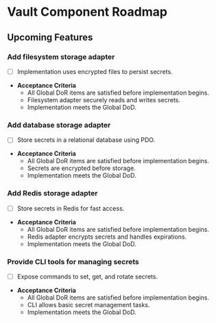 # Vault Component Roadmap

## Upcoming Features

### Add filesystem storage adapter
- [ ] Implementation uses encrypted files to persist secrets.
- **Acceptance Criteria**
  - All Global DoR items are satisfied before implementation begins.
  - Filesystem adapter securely reads and writes secrets.
  - Implementation meets the Global DoD.

### Add database storage adapter
- [ ] Store secrets in a relational database using PDO.
- **Acceptance Criteria**
  - All Global DoR items are satisfied before implementation begins.
  - Secrets are encrypted before storage.
  - Implementation meets the Global DoD.

### Add Redis storage adapter
- [ ] Store secrets in Redis for fast access.
- **Acceptance Criteria**
  - All Global DoR items are satisfied before implementation begins.
  - Redis adapter encrypts secrets and handles expirations.
  - Implementation meets the Global DoD.

### Provide CLI tools for managing secrets
- [ ] Expose commands to set, get, and rotate secrets.
- **Acceptance Criteria**
  - All Global DoR items are satisfied before implementation begins.
  - CLI allows basic secret management tasks.
  - Implementation meets the Global DoD.
